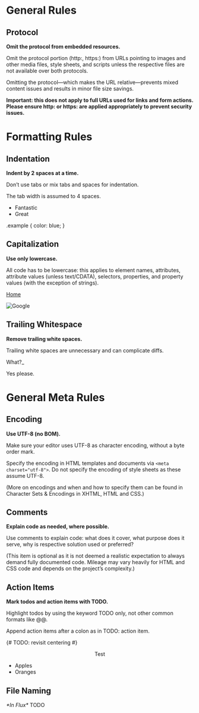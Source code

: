 General Rules
=============

Protocol
--------
**Omit the protocol from embedded resources.**

Omit the protocol portion (http:, https:) from URLs pointing to images and other media files, style sheets, and scripts unless the respective files are not available over both protocols.

Omitting the protocol—which makes the URL relative—prevents mixed content issues and results in minor file size savings.

**Important: this does not apply to full URLs used for links and form actions. Please ensure http: or https: are applied appropriately to prevent security issues.**

  <!-- Not recommended -->
  <style>
    .example {
      background: url(http://www.google.com/images/example);
    }
  </style>
  <script src="http://www.google.com/js/gweb/analytics/autotrack.js"></script>


  <!-- Recommended -->
  <style>
    .example {
      background: url(//www.google.com/images/example);
    }
  </style>
  <script src="//www.google.com/js/gweb/analytics/autotrack.js"></script>



Formatting Rules
================

Indentation
-----------
**Indent by 2 spaces at a time.**

Don’t use tabs or mix tabs and spaces for indentation.

The tab width is assumed to 4 spaces.

  <ul>
    <li>Fantastic
    <li>Great
  </ul>

  .example {
    color: blue;
  }


Capitalization
--------------
**Use only lowercase.**

All code has to be lowercase: this applies to element names, attributes, attribute values (unless text/CDATA), selectors, properties, and property values (with the exception of strings).

  <!-- Not recommended -->
  <A HREF="/">Home</A>

  <!-- Recommended -->
  <img src="google.png" alt="Google">


Trailing Whitespace
-------------------
**Remove trailing white spaces.**

Trailing white spaces are unnecessary and can complicate diffs.

  <!-- Not recommended -->
  <p>What?_

  <!-- Recommended -->
  <p>Yes please.


General Meta Rules
==================

Encoding
--------
**Use UTF-8 (no BOM).**

Make sure your editor uses UTF-8 as character encoding, without a byte order mark.

Specify the encoding in HTML templates and documents via `<meta charset="utf-8">`. Do not specify the encoding of style sheets as these assume UTF-8.

(More on encodings and when and how to specify them can be found in Character Sets & Encodings in XHTML, HTML and CSS.)


Comments
--------
**Explain code as needed, where possible.**

Use comments to explain code: what does it cover, what purpose does it serve, why is respective solution used or preferred?

(This item is optional as it is not deemed a realistic expectation to always demand fully documented code. Mileage may vary heavily for HTML and CSS code and depends on the project’s complexity.)


Action Items
------------
**Mark todos and action items with TODO.**

Highlight todos by using the keyword TODO only, not other common formats like @@.

Append action items after a colon as in TODO: action item.

  {# TODO: revisit centering #}
  <center>Test</center>

  <!-- TODO: remove optional tags -->
  <ul>
    <li>Apples</li>
    <li>Oranges</li>
  </ul>


File Naming
-----------
*\*In Flux\** TODO
